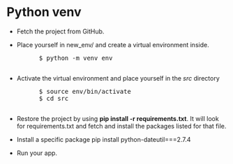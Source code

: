 # Python venv

- Fetch the project from GitHub.

- Place yourself in new_env/ and create a virtual environment inside.
    <pre>
        $ python -m venv env
    </pre>

- Activate the virtual environment and place yourself in the <em>src</em> directory
    <pre>
        $ source env/bin/activate
        $ cd src
    </pre>

- Restore the project by using <strong>pip install -r requirements.txt</strong>. It will look for requirements.txt and fetch and install the packages listed for that file.

- Install a specific package pip install python-dateutil===2.7.4

- Run your app.
